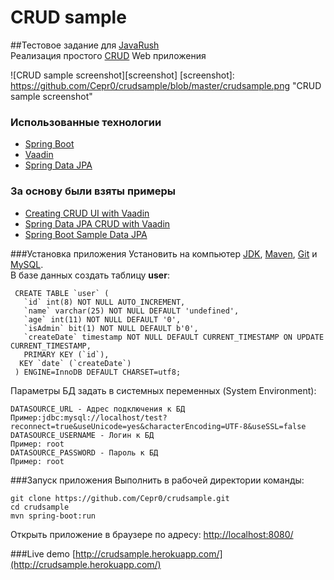# CRUD sample
##Тестовое задание для [JavaRush](http://javarush.ru) </br>
Реализация простого [CRUD](https://ru.wikipedia.org/wiki/CRUD) Web приложения

![CRUD sample screenshot][screenshot]
[screenshot]: https://github.com/Cepr0/crudsample/blob/master/crudsample.png "CRUD sample screenshot" 

### Использованные технологии
 - [Spring Boot](http://projects.spring.io/spring-boot/)
 - [Vaadin](https://vaadin.com)
 - [Spring Data JPA](http://projects.spring.io/spring-data-jpa/)
 
### За основу были взяты примеры
 - [Creating CRUD UI with Vaadin](https://spring.io/guides/gs/crud-with-vaadin/)
 - [Spring Data JPA CRUD with Vaadin](https://github.com/mstahv/spring-data-vaadin-crud#spring-data-jpa-crud-with-vaadin)
 - [Spring Boot Sample Data JPA](https://github.com/spring-projects/spring-boot/tree/master/spring-boot-samples/spring-boot-sample-data-jpa)
   
###Установка приложения
Установить на компьютер [JDK](http://www.oracle.com/technetwork/java/javase/downloads/jdk8-downloads-2133151.html), [Maven](https://maven.apache.org/), [Git](https://git-scm.com/) и [MySQL](http://dev.mysql.com/downloads/mysql/).</br>
В базе данных создать таблицу **user**:
```MySQL
 CREATE TABLE `user` (
   `id` int(8) NOT NULL AUTO_INCREMENT,
   `name` varchar(25) NOT NULL DEFAULT 'undefined',
   `age` int(11) NOT NULL DEFAULT '0',
   `isAdmin` bit(1) NOT NULL DEFAULT b'0',
   `createDate` timestamp NOT NULL DEFAULT CURRENT_TIMESTAMP ON UPDATE CURRENT_TIMESTAMP,
   PRIMARY KEY (`id`),
  KEY `date` (`createDate`)
 ) ENGINE=InnoDB DEFAULT CHARSET=utf8;
```
Параметры БД задать в системных переменных (System Environment):
```
DATASOURCE_URL - Адрес подключения к БД  
Пример:jdbc:mysql://localhost/test?reconnect=true&useUnicode=yes&characterEncoding=UTF-8&useSSL=false 
DATASOURCE_USERNAME - Логин к БД 
Пример: root
DATASOURCE_PASSWORD - Пароль к БД
Пример: root
```

###Запуск приложения
Выполнить в рабочей директории команды:
```
git clone https://github.com/Cepr0/crudsample.git
cd crudsample
mvn spring-boot:run
```
Открыть приложение в браузере по адресу: [http://localhost:8080/](http://localhost:8080/)

###Live demo
[http://crudsample.herokuapp.com/](http://crudsample.herokuapp.com/)
